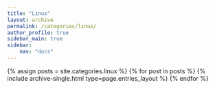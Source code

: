 ```yaml
---
title: "Linux"
layout: archive
permalink: /categories/linux/
author_profile: true
sidebar_main: true
sidebar:
    nav: "docs"
---
```


{% assign posts = site.categories.linux %}
{% for post in posts %} {% include archive-single.html type=page.entries_layout %} {% endfor %}